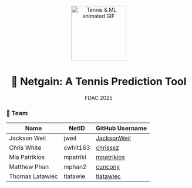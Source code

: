 <p align="center">
  <img src="https://media3.giphy.com/media/v1.Y2lkPTc5MGI3NjExZ2dnZWZoYzY0Nmh3Y3ptNXdhamdqcW9qMjIzb28zZ3VxOXB3Z3BkeCZlcD12MV9pbnRlcm5hbF9naWZfYnlfaWQmY3Q9Zw/Lq9x8oIjtTbRcA5lm9/giphy.gif" width="150" alt="Tennis & ML animated GIF" />
  <h1 align="center">🎾 Netgain: A Tennis Prediction Tool</h1>
  <p align="center">FDAC 2025</p>
</p>

### 👥 Team

| Name            | NetID     | GitHub Username |
|-----------------|------------|-----------------|
| Jackson Weil    | jweil      | [JacksonWeil](https://github.com/JacksonWeil) |
| Chris White     | cwhit163   | [chrisssz](https://github.com/chrisssz) |
| Mia Patrikios   | mpatriki   | [mpatrikios](https://github.com/mpatrikios) |
| Matthew Phan    | mphan2     | [cuncony](https://github.com/cuncony) |
| Thomas Latawiec | tlatawie   | [tlatawiec](https://github.com/tlatawiec) |
